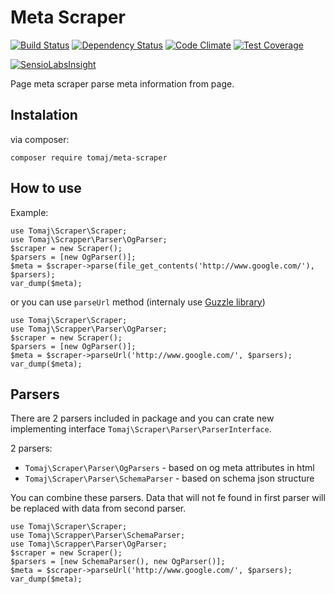 # Meta Scraper

[![Build Status](https://travis-ci.org/tomaj/meta-scraper.svg?branch=master)](https://travis-ci.org/tomaj/meta-scraper)
[![Dependency Status](https://www.versioneye.com/user/projects/5623500236d0ab0016000bdd/badge.svg?style=flat)](https://www.versioneye.com/user/projects/5623500236d0ab0016000bdd)
[![Code Climate](https://codeclimate.com/github/tomaj/meta-scraper/badges/gpa.svg)](https://codeclimate.com/github/tomaj/meta-scraper)
[![Test Coverage](https://codeclimate.com/github/tomaj/meta-scraper/badges/coverage.svg)](https://codeclimate.com/github/tomaj/meta-scraper/coverage)

[![SensioLabsInsight](https://insight.sensiolabs.com/projects/abee19ff-2c5b-443d-ae84-04537b155287/big.png)](https://insight.sensiolabs.com/projects/abee19ff-2c5b-443d-ae84-04537b155287)

Page meta scraper parse meta information from page.

## Instalation

via composer:

```
composer require tomaj/meta-scraper
```

## How to use

Example:

```
use Tomaj\Scraper\Scraper;
use Tomaj\Scrapper\Parser\OgParser;
$scraper = new Scraper();
$parsers = [new OgParser()];
$meta = $scraper->parse(file_get_contents('http://www.google.com/'), $parsers);
var_dump($meta);
```

or you can use ```parseUrl``` method (internaly use [Guzzle library](https://guzzle.readthedocs.org/en/latest/))

```
use Tomaj\Scraper\Scraper;
use Tomaj\Scrapper\Parser\OgParser;
$scraper = new Scraper();
$parsers = [new OgParser()];
$meta = $scraper->parseUrl('http://www.google.com/', $parsers);
var_dump($meta);
```

## Parsers

There are 2 parsers included in package and you can crate new implementing interface `Tomaj\Scraper\Parser\ParserInterface`.

2 parsers:
 - `Tomaj\Scraper\Parser\OgParsers` - based on og meta attributes in html
 - `Tomaj\Scraper\Parser\SchemaParser` - based on schema json structure

You can combine these parsers. Data that will not fe found in first parser will be replaced with data from second parser.

```
use Tomaj\Scraper\Scraper;
use Tomaj\Scrapper\Parser\SchemaParser;
use Tomaj\Scrapper\Parser\OgParser;
$scraper = new Scraper();
$parsers = [new SchemaParser(), new OgParser()];
$meta = $scraper->parseUrl('http://www.google.com/', $parsers);
var_dump($meta);
```
